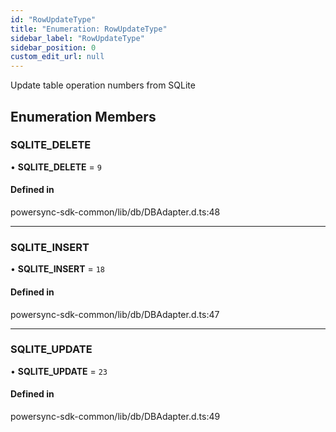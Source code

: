 ```yaml
---
id: "RowUpdateType"
title: "Enumeration: RowUpdateType"
sidebar_label: "RowUpdateType"
sidebar_position: 0
custom_edit_url: null
---
```


Update table operation numbers from SQLite

## Enumeration Members

### SQLITE\_DELETE

• **SQLITE\_DELETE** = ``9``

#### Defined in

powersync-sdk-common/lib/db/DBAdapter.d.ts:48

___

### SQLITE\_INSERT

• **SQLITE\_INSERT** = ``18``

#### Defined in

powersync-sdk-common/lib/db/DBAdapter.d.ts:47

___

### SQLITE\_UPDATE

• **SQLITE\_UPDATE** = ``23``

#### Defined in

powersync-sdk-common/lib/db/DBAdapter.d.ts:49
